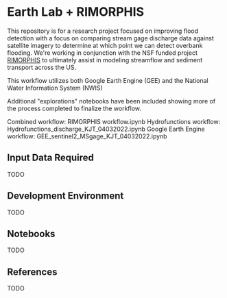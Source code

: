 # Earth Lab + RIMORPHIS

This repository is for a research project focused on improving flood detection with a focus on comparing stream gage discharge data against satellite imagery to determine at which point we can detect overbank flooding. We're working in conjunction with the NSF funded project [RIMORPHIS](https://rimorphis.org/) to ultimately assist in modeling streamflow and sediment transport across the US.

This workflow utilizes both Google Earth Engine (GEE) and the National Water Information System (NWIS)

Additional "explorations" notebooks have been included showing more of the process completed to finalize the workflow.

Combined workflow: RIMORPHIS workflow.ipynb
Hydrofunctions workflow: Hydrofunctions_discharge_KJT_04032022.ipynb
Google Earth Engine workflow: GEE_sentinel2_MSgage_KJT_04032022.ipynb

## Input Data Required
TODO

## Development Environment
TODO

## Notebooks
TODO

## References
TODO
